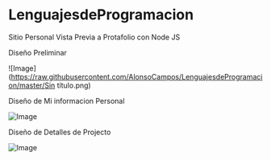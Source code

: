 LenguajesdeProgramacion
=======================

Sitio Personal 
Vista Previa a Protafolio con Node JS

Diseño Preliminar


![Image](https://raw.githubusercontent.com/AlonsoCampos/LenguajesdeProgramacion/master/Sin título.png)


Diseño de Mi informacion Personal

![Image](https://raw.githubusercontent.com/AlonsoCampos/LenguajesdeProgramacion/master/acerca-de.png)


Diseño de Detalles de Projecto 

![Image](https://raw.githubusercontent.com/AlonsoCampos/LenguajesdeProgramacion/master/detalles.png)
